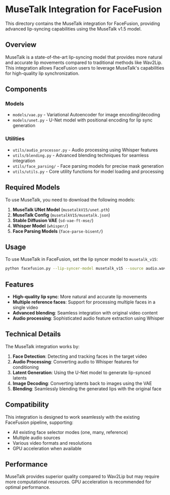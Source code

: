 # MuseTalk Integration for FaceFusion

This directory contains the MuseTalk integration for FaceFusion, providing advanced lip-syncing capabilities using the MuseTalk v1.5 model.

## Overview

MuseTalk is a state-of-the-art lip-syncing model that provides more natural and accurate lip movements compared to traditional methods like Wav2Lip. This integration allows FaceFusion users to leverage MuseTalk's capabilities for high-quality lip synchronization.

## Components

### Models
- `models/vae.py` - Variational Autoencoder for image encoding/decoding
- `models/unet.py` - U-Net model with positional encoding for lip sync generation

### Utilities
- `utils/audio_processor.py` - Audio processing using Whisper features
- `utils/blending.py` - Advanced blending techniques for seamless integration
- `utils/face_parsing/` - Face parsing models for precise mask generation
- `utils/utils.py` - Core utility functions for model loading and processing

## Required Models

To use MuseTalk, you need to download the following models:

1. **MuseTalk UNet Model** (`musetalkV15/unet.pth`)
2. **MuseTalk Config** (`musetalkV15/musetalk.json`)
3. **Stable Diffusion VAE** (`sd-vae-ft-mse/`)
4. **Whisper Model** (`whisper/`)
5. **Face Parsing Models** (`face-parse-bisent/`)

## Usage

To use MuseTalk in FaceFusion, set the lip syncer model to `musetalk_v15`:

```bash
python facefusion.py --lip-syncer-model musetalk_v15 --source audio.wav --target video.mp4 --output result.mp4
```

## Features

- **High-quality lip sync**: More natural and accurate lip movements
- **Multiple reference faces**: Support for processing multiple faces in a single video
- **Advanced blending**: Seamless integration with original video content
- **Audio processing**: Sophisticated audio feature extraction using Whisper

## Technical Details

The MuseTalk integration works by:

1. **Face Detection**: Detecting and tracking faces in the target video
2. **Audio Processing**: Converting audio to Whisper features for conditioning
3. **Latent Generation**: Using the U-Net model to generate lip-synced latents
4. **Image Decoding**: Converting latents back to images using the VAE
5. **Blending**: Seamlessly blending the generated lips with the original face

## Compatibility

This integration is designed to work seamlessly with the existing FaceFusion pipeline, supporting:

- All existing face selector modes (one, many, reference)
- Multiple audio sources
- Various video formats and resolutions
- GPU acceleration when available

## Performance

MuseTalk provides superior quality compared to Wav2Lip but may require more computational resources. GPU acceleration is recommended for optimal performance. 